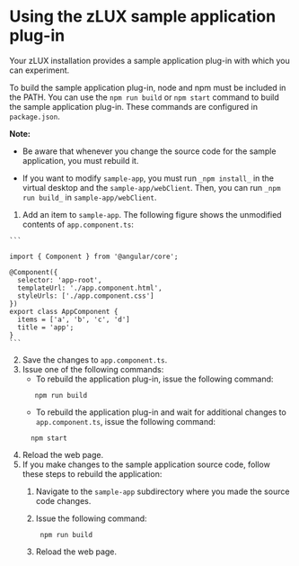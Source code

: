 # Using the zLUX sample application plug-in

Your zLUX installation provides a sample application plug-in with which you can experiment.

To build the sample application plug-in, node and npm must be included in the PATH. You can use the `npm run build` or `npm start` command to build the sample application plug-in. These commands are configured in `package.json`.

**Note:** 

- Be aware that whenever you change the source code for the sample application, you must rebuild it.

- If you want to modify `sample-app`, you must run `_npm install_` in the virtual desktop and the `sample-app/webClient`. Then, you can run `_npm run build_` in `sample-app/webClient`.

1.   Add an item to `sample-app`. The following figure shows the unmodified contents of `app.component.ts`:

    ```
    
    import { Component } from '@angular/core';
    
    @Component({
      selector: 'app-root',
      templateUrl: './app.component.html',
      styleUrls: ['./app.component.css']
    })
    export class AppComponent {
      items = ['a', 'b', 'c', 'd']
      title = 'app';
    }
    ```

2.   Save the changes to `app.component.ts`. 
3.   Issue one of the following commands: 
     -   To rebuild the application plug-in, issue the following command:
     ```
        npm run build
     ```
     -   To rebuild the application plug-in and wait for additional changes to `app.component.ts`, issue the following command:
     ```
       npm start
     ``` 
4.   Reload the web page. 
5.   If you make changes to the sample application source code, follow these steps to rebuild the application: 
     1. Navigate to the `sample-app` subdirectory where you made the source code changes. 
     2. Issue the following command:
          ```
           npm run build
          ``` 

     3.   Reload the web page. 



